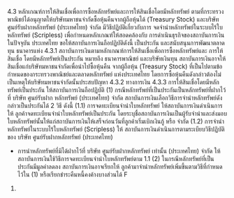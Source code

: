 4.3 หลักเกณฑ์การให้สินเชื่อเพื่อการซื้อหลักทรัพย์และการให้สินเชื่อโดยมีหลักทรัพย์
ตามที่กระทรวงพาณิชย์ได้อนุญาตให้บริษัทมหาชนจำกัดซื้อหุ้นคืนจากผู้ถือหุ้นได้
(Treasury Stock) และบริษัท ศูนย์รับฝากหลักทรัพย์ (ประเทศไทย) จำกัด มีวิธีปฏิบัติเกี่ยวกับการ
จดจํานําหลักทรัพย์ในระบบไร้ใบหลักทรัพย์ (Scripless) เพื่อกำหนดหลักเกณฑ์ให้สอดคล้องกับ
การดำเนินธุรกิจของสถาบันการเงินในปัจจุบัน
ประเทศไทย ขอให้สถาบันการเงินถือปฏิบัติดังนี้
เป็นประกัน
และสนับสนุนการพัฒนาตลาดทุน ธนาคารแห่ง
4.3.1 สถาบันการเงินตามหลักเกณฑ์การให้สินเชื่อเพื่อการซื้อหลักทรัพย์และ
การให้สินเชื่อ โดยมีหลักทรัพย์เป็นประกัน หมายถึง ธนาคารพาณิชย์ และบริษัทเงินทุน
สถาบันการเงินอาจให้สินเชื่อแก่บริษัทมหาชนจำกัดเพื่อนำไปซื้อหุ้นคืน
จากผู้ถือหุ้น (Treasury Stock) ที่เป็นไปตามข้อกำหนดของกระทรวงพาณิชย์และตลาดหลักทรัพย์
แห่งประเทศไทย โดยการซื้อหุ้นคืนดังกล่าวต้องไม่เป็นเหตุให้บริษัทมหาชนจำกัดนั้นประสบปัญหา
4.3.2
ทางการเงิน
4.3.3 การให้สินเชื่อโดยมีหลักทรัพย์เป็นประกัน ให้สถาบันการเงินถือปฏิบัติ
(1) กรณีหลักทรัพย์ที่เป็นประกันเป็นหลักทรัพย์ที่ฝากไว้ที่ บริษัท ศูนย์รับฝาก
หลักทรัพย์ (ประเทศไทย) จำกัด สถาบันการเงินเลือกวิธีการจำนำหลักทรัพย์ดังกล่าวเป็นประกันได้
2 วิธี
ดังนี้
(1.1) การจดทะเบียนจํานําใบหลักทรัพย์ ให้สถาบันการเงินดำเนินการให้
ลูกค้าจดทะเบียนจำนำใบหลักทรัพย์เป็นประกัน โดยระบุชื่อสถาบันการเงินเป็นผู้รับจำนำและส่งมอบ
ใบหลักทรัพย์นั้นให้แก่สถาบันการเงินให้เสร็จก่อนวันที่ลูกค้าเริ่มเบิกเงินกู้ หรือ
จํากัด
(1.2) การจํานําหลักทรัพย์ในระบบไร้ใบหลักทรัพย์ (Scripless) ให้
สถาบันการเงินดำเนินการตามระเบียบวิธีปฏิบัติของ บริษัท ศูนย์รับฝากหลักทรัพย์ (ประเทศไทย)
* การนำหลักทรัพย์ที่มิได้ฝากไว้ที่ บริษัท ศูนย์รับฝากหลักทรัพย์
เท่านั้น
(ประเทศไทย) จำกัด ให้สถาบันการเงินใช้วิธีการจดทะเบียนจำนำใบหลักทรัพย์ตาม
1.1
(2) ในกรณีหลักทรัพย์ที่เป็นประกันมีมูลค่าลดลง สถาบันการเงินอาจเรียกให้
ลูกค้ามาจำนำหลักทรัพย์เพิ่มขึ้นตามวิธีที่กำหนดไว้ใน (1) หรือเรียกชำระคืนหนี้คงค้างบางส่วนได้
F
1.
